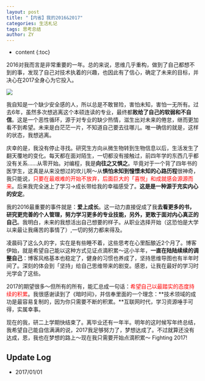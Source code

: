 ```yaml
---
layout: post
title: "【内省】我的2016&2017"
categories: 生活札记
tags: 思考总结
author: ZY
---
```


* content
{:toc}

2016对我而言是非常重要的一年。总的来说，思维几乎重构，做到了自己都想不到的事，发现了自己对技术执着的兴趣，也因此有了信心，确定了未来的目标，并决心在2017全身心为它投入。





![](https://raw.githubusercontent.com/woaielf/woaielf.github.io/master/_posts/Pic/1701/170101-1.png)


我自知是一个缺少安全感的人，所以总是不敢冒险，害怕未知，害怕一无所有。过去6年，虽然多次想逃离这个本硕连读的专业，最终都**败给了自己的软弱和不自信**。这是一个恶性循环，源于对专业的缺少热情，滋生出对未来的倦怠，继而更加看不到希望。未来是白茫茫一片，不知道自己要去往哪儿。唯一确信的就是，这样的状态，我想逃离。<br>

庆幸的是，我没有停止寻找。研究生方向从微生物转到生物信息以后，生活发生了翻天覆地的变化。每天都在面对陌生，一切都没有接触过，前四年学的东西几乎都没有关系……从零开始。对编程，我是**向往之又惧之**。毕竟对于一个背了四年书的医学生，这真是从来没想过的坎儿啊～从**惧怕未知到憧憬未知的心路历程**很神奇，我只能说，<font color="red">只要在最艰难的开始不放弃，后面巨大的「喜悦」和成就感会源源而来</font>。后来我完全迷上了学习→成长带给我的幸福感受了。**这是是一种源于充实内心的安定**。<br>

我的2016最重要的事件就是：**爱上成长**。这一动力直接促成了我**去看更多的书，研究更完善的个人管理，努力学习更多的专业技能，另外，更敢于面对内心真正的自己**。我明白，未来的我想活出自己想要的样子。从职业选择开始（这恐怕是大学以来最让我痛苦的事情了）,一切的努力都来得及。<br>

凌晨码了这么久的字，实在是有些睡不着，这些思考在心里酝酿近2个月了。博客伊始，就是希望自己能以这种方式见证点滴积累～这小半年，**一直在陆陆续续的调整自己**：博客风格基本也稳定了，健身的习惯也养成了，坚持思维导图也有半年时间了。深刻的体会到「坚持」给自己思维带来的剧变。感恩，让我在最好的学习时光学会了这些。<br>

2017的期望很多～但所有的所有，能汇总成一句话：<font color="red">希望自己以最踏实的态度持续的积累</font>。我很感谢读到了《暗时间》，并信奉里面的一个理念：**技术领域的成功是最容易复制的，因为你只需要不断的积累。**互联网时代，学习资源唾手可得，实属幸事。<br>

现在的我，研二上学期快结束了。离毕业还有一年半。明年的这时候写年终总结，我希望自己能自信满满的说，2017我足够努力了，梦想达成了。不过就算还没有达成，恩，我也在梦想的路上～现在我只需要开始点滴积累～
Fighting 2017!



## Update Log
- 2017/01/01



